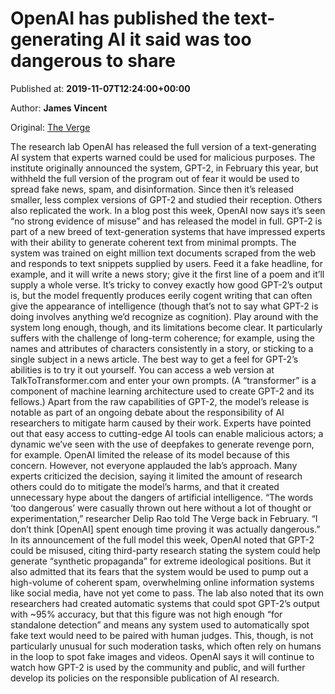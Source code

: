 
# OpenAI has published the text-generating AI it said was too dangerous to share

Published at: **2019-11-07T12:24:00+00:00**

Author: **James Vincent**

Original: [The Verge](https://www.theverge.com/2019/11/7/20953040/openai-text-generation-ai-gpt-2-full-model-release-1-5b-parameters)

The research lab OpenAI has released the full version of a text-generating AI system that experts warned could be used for malicious purposes.
The institute originally announced the system, GPT-2, in February this year, but withheld the full version of the program out of fear it would be used to spread fake news, spam, and disinformation. Since then it’s released smaller, less complex versions of GPT-2 and studied their reception. Others also replicated the work. In a blog post this week, OpenAI now says it’s seen “no strong evidence of misuse” and has released the model in full.
GPT-2 is part of a new breed of text-generation systems that have impressed experts with their ability to generate coherent text from minimal prompts. The system was trained on eight million text documents scraped from the web and responds to text snippets supplied by users. Feed it a fake headline, for example, and it will write a news story; give it the first line of a poem and it’ll supply a whole verse.
It’s tricky to convey exactly how good GPT-2’s output is, but the model frequently produces eerily cogent writing that can often give the appearance of intelligence (though that’s not to say what GPT-2 is doing involves anything we’d recognize as cognition). Play around with the system long enough, though, and its limitations become clear. It particularly suffers with the challenge of long-term coherence; for example, using the names and attributes of characters consistently in a story, or sticking to a single subject in a news article.
The best way to get a feel for GPT-2’s abilities is to try it out yourself. You can access a web version at TalkToTransformer.com and enter your own prompts. (A “transformer” is a component of machine learning architecture used to create GPT-2 and its fellows.)
Apart from the raw capabilities of GPT-2, the model’s release is notable as part of an ongoing debate about the responsibility of AI researchers to mitigate harm caused by their work. Experts have pointed out that easy access to cutting-edge AI tools can enable malicious actors; a dynamic we’ve seen with the use of deepfakes to generate revenge porn, for example. OpenAI limited the release of its model because of this concern.
However, not everyone applauded the lab’s approach. Many experts criticized the decision, saying it limited the amount of research others could do to mitigate the model’s harms, and that it created unnecessary hype about the dangers of artificial intelligence.
“The words ‘too dangerous’ were casually thrown out here without a lot of thought or experimentation,” researcher Delip Rao told The Verge back in February. “I don’t think [OpenAI] spent enough time proving it was actually dangerous.”
In its announcement of the full model this week, OpenAI noted that GPT-2 could be misused, citing third-party research stating the system could help generate “synthetic propaganda” for extreme ideological positions. But it also admitted that its fears that the system would be used to pump out a high-volume of coherent spam, overwhelming online information systems like social media, have not yet come to pass.
The lab also noted that its own researchers had created automatic systems that could spot GPT-2’s output with ~95% accuracy, but that this figure was not high enough “for standalone detection” and means any system used to automatically spot fake text would need to be paired with human judges. This, though, is not particularly unusual for such moderation tasks, which often rely on humans in the loop to spot fake images and videos.
OpenAI says it will continue to watch how GPT-2 is used by the community and public, and will further develop its policies on the responsible publication of AI research.
